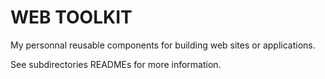 # WEB TOOLKIT

My personnal reusable components for building web sites or applications.

See subdirectories READMEs for more information.

